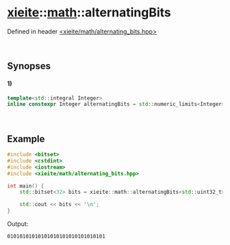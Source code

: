 # [xieite](../../xieite.md)\:\:[math](../../math.md)\:\:alternatingBits
Defined in header [<xieite/math/alternating_bits.hpp>](../../../include/xieite/math/alternating_bits.hpp)

&nbsp;

## Synopses
#### 1)
```cpp
template<std::integral Integer>
inline constexpr Integer alternatingBits = std::numeric_limits<Integer>::max() / 3;
```

&nbsp;

## Example
```cpp
#include <bitset>
#include <cstdint>
#include <iostream>
#include <xieite/math/alternating_bits.hpp>

int main() {
    std::bitset<32> bits = xieite::math::alternatingBits<std::uint32_t>;

    std::cout << bits << '\n';
}
```
Output:
```
01010101010101010101010101010101
```
